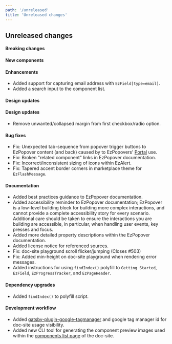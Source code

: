 ```yaml
---
path: '/unreleased'
title: 'Unreleased changes'
---
```


## Unreleased changes

#### Breaking changes

#### New components

#### Enhancements

- Added support for capturing email address with `EzField[type=email]`.
- Added a search input to the component list.

#### Design updates

#### Design updates

- Remove unwanted/collapsed margin from first checkbox/radio option.

#### Bug fixes

- Fix: Unexpected tab-sequence from popover trigger buttons to EzPopover content (and back) caused by to EzPopovers' [Portal](https://reactjs.org/docs/portals.html) use.
- Fix: Broken "related component" links in EzPopover documentation.
- Fix: Incorrect/inconsistent sizing of icons within EzAlert.
- Fix: Tapered accent border corners in marketplace theme for `EzFlashMessage`.

#### Documentation

- Added best practices guidance to EzPopover documentation.
- Added accessibility reminder to EzPopover documentation; EzPopover is a low-level building block for building more complex interactions, and cannot provide a complete accessibility story for every scenario. Additional care should be taken to ensure the interactions you are building are accessible, in particular, when handling user events, key presses and focus.
- Added more detailed property descriptions within the EzPopover documentation.
- Added license notice for referenced sources.
- Fix: doc-site playground scroll flicker/jumping (Closes #503)
- Fix: Added min-height on doc-site playground when rendering error messages.
- Added instructions for using `findIndex()` polyfill to `Getting Started`, `EzField`, `EzProgressTracker`, and `EzPageHeader`.

#### Dependency upgrades

- Added `findIndex()` to polyfill script.

#### Development workflow

- Added [gatsby-plugin-google-tagmanager](https://www.gatsbyjs.com/plugins/gatsby-plugin-google-tagmanager/) and google tag manager id for doc-site usage visibility.
- Added new CLI tool for generating the component preview images used within the [components list page](/components) of the doc-site.
